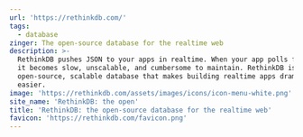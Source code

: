 ```yaml
---
url: 'https://rethinkdb.com/'
tags:
  - database
zinger: The open-source database for the realtime web
description: >-
  RethinkDB pushes JSON to your apps in realtime. When your app polls for data,
  it becomes slow, unscalable, and cumbersome to maintain. RethinkDB is the
  open-source, scalable database that makes building realtime apps dramatically
  easier.
image: 'https://rethinkdb.com/assets/images/icons/icon-menu-white.png'
site_name: 'RethinkDB: the open'
title: 'RethinkDB: the open-source database for the realtime web'
favicon: 'https://rethinkdb.com/favicon.png'
---
```


